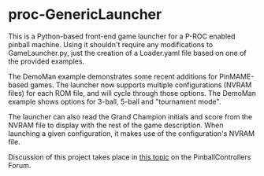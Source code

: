proc-GenericLauncher
====================

This is a Python-based front-end game launcher for a P-ROC enabled pinball
machine.  Using it shouldn't require any modifications to GameLauncher.py,
just the creation of a Loader.yaml file based on one of the provided examples.

The DemoMan example demonstrates some recent additions for PinMAME-based
games.  The launcher now supports multiple configurations (NVRAM files) for
each ROM file, and will cycle through those options.  The DemoMan example
shows options for 3-ball, 5-ball and "tournament mode".

The launcher can also read the Grand Champion initials and score from the
NVRAM file to display with the rest of the game description.  When launching
a given configuration, it makes use of the configuration's NVRAM file.

Discussion of this project takes place in [this topic][1] on the
PinballControllers Forum.

[1]: http://www.pinballcontrollers.com/forum/index.php?topic=1277.0
